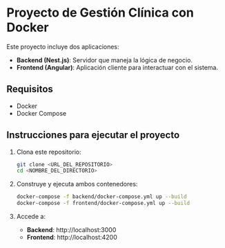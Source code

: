 
# Proyecto de Gestión Clínica con Docker

Este proyecto incluye dos aplicaciones:
- **Backend (Nest.js)**: Servidor que maneja la lógica de negocio.
- **Frontend (Angular)**: Aplicación cliente para interactuar con el sistema.

## Requisitos

- Docker
- Docker Compose

## Instrucciones para ejecutar el proyecto

1. Clona este repositorio:
   ```bash
   git clone <URL_DEL_REPOSITORIO>
   cd <NOMBRE_DEL_DIRECTORIO>
   ```

2. Construye y ejecuta ambos contenedores:
   ```bash
   docker-compose -f backend/docker-compose.yml up --build
   docker-compose -f frontend/docker-compose.yml up --build
   ```

3. Accede a:
   - **Backend**: http://localhost:3000
   - **Frontend**: http://localhost:4200
   